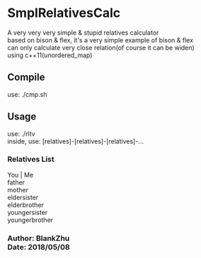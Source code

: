 # SmplRelativesCalc
A very very very simple & stupid relatives calculator <br/>
based on bison & flex, it's a very simple example of bison & flex<br/>
can only calculate very close relation(of course it can be widen)<br/>
using c++11(unordered_map)<br/>

## Compile
use: ./cmp.sh

## Usage
use: ./rltv<br/>
inside, use: \[relatives]-\[relatives]-\[relatives]-...

### Relatives List
You | Me<br/>
father<br/>
mother<br/>
eldersister<br/>
elderbrother<br/>
youngersister<br/>
youngerbrother<br/>

### Author: BlankZhu<br/>Date: 2018/05/08
